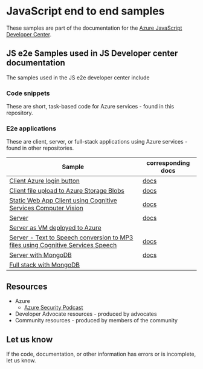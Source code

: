 # JavaScript end to end samples

These samples are part of the documentation for the [Azure JavaScript Developer Center](https://docs.microsoft.com/azure/developer/javascript/). 

## JS e2e Samples used in JS Developer center documentation

The samples used in the JS e2e developer center include 

### Code snippets 

These are short, task-based code for Azure services - found in this repository.

### E2e applications 

These are client, server, or full-stack applications using Azure services - found in other repositories.

|Sample|corresponding docs|
|--|--|
|[Client Azure login button](https://github.com/Azure-Samples/js-e2e-client-azure-login-button)|[docs](https://docs.microsoft.com/en-us/azure/developer/javascript/tutorial/single-page-application-azure-login-button-sdk-msal)|
|[Client file upload to Azure Storage Blobs](https://github.com/Azure-Samples/js-e2e-browser-file-upload-storage-blob)|[docs](https://docs.microsoft.com/en-us/azure/developer/javascript/tutorial/browser-file-upload-azure-storage-blob)|
|[Static Web App Client using Cognitive Services Computer Vision](https://github.com/Azure-Samples/js-e2e-client-cognitive-services/blob/main/.github/workflows/sample-github-workflow.yml)|[docs](https://docs.microsoft.com/azure/developer/javascript/tutorial/static-web-app/introduction)|
|[Server](https://github.com/Azure-Samples/js-e2e-express-server)|[docs](https://docs.microsoft.com/azure/developer/javascript/tutorial/tutorial-vscode-azure-cli-node/tutorial-vscode-azure-cli-node-01)|
|[Server as VM deployed to Azure](https://github.com/Azure-Samples/js-e2e-vm)||
|[Server - Text to Speech conversion to MP3 files using Cognitive Services Speech](https://github.com/Azure-Samples/js-e2e-express-server-cognitive-services)|[docs](https://docs.microsoft.com/azure/developer/javascript/tutorial/convert-text-to-speech-cognitive-services)|
|[Server with MongoDB](https://github.com/Azure-Samples/js-e2e-express-mongodb)|[docs](https://docs.microsoft.com/azure/developer/javascript/tutorial/deploy-nodejs-mongodb-app-service-from-visual-studio-code)|
|[Full stack with MongoDB](https://github.com/Azure-Samples/js-e2e-express-react-mongodb)||

## Resources

* Azure
    * [Azure Security Podcast](https://azsecuritypodcast.net/)  
* Developer Advocate resources - produced by advocates
* Community resources - produced by members of the community

## Let us know

If the code, documentation, or other information has errors or is incomplete, let us know. 
